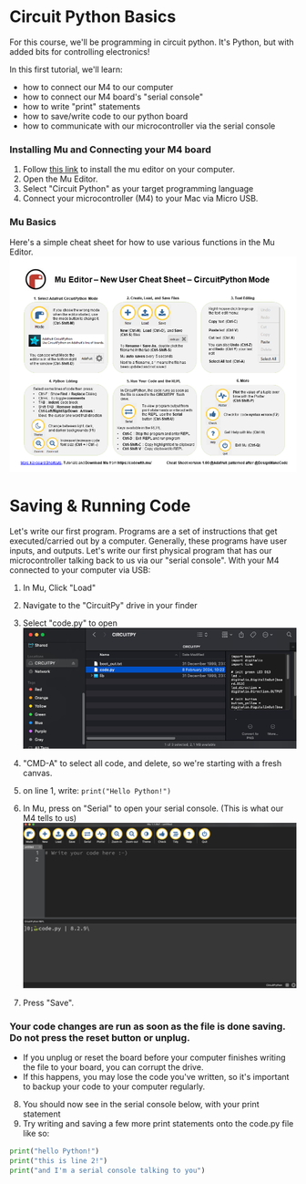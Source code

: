 # Circuit Python Basics 

For this course, we'll be programming in circuit python. It's Python, but with added bits for controlling electronics!

In this first tutorial, we'll learn:
* how to connect our M4 to our computer
* how to connect our M4 board's "serial console"
* how to write "print" statements
* how to save/write code to our python board
* how to communicate with our microcontroller via the serial console

###  Installing Mu and Connecting your M4 board
1. Follow [this link](https://codewith.mu/en/download) to install the mu editor on your computer. 
2. Open the Mu Editor. 
3. Select "Circuit Python" as your target programming language
4. Connect your microcontroller (M4) to your Mac via Micro USB. 

### Mu Basics
Here's a simple cheat sheet for how to use various functions in the Mu Editor. 
![mu_basics](mu_basics.png)

# Saving &  Running Code
Let's write our first program. Programs are a set of instructions that get executed/carried out by a computer. Generally, these programs have user inputs, and outputs. Let's write our first physical program that has our microcontroller talking back to us via our "serial console". With your M4 connected to your computer via USB:
1. In Mu, Click "Load"
2. Navigate to the "CircuitPy" drive in your finder
3. Select "code.py" to open
![Circuit](circuit_py.png)

4. "CMD-A" to select all code, and delete, so we're starting with a fresh canvas. 
5. on line 1, write: 
` print("Hello Python!") `
6. In Mu, press on "Serial" to open your serial console. (This is what our M4 tells to us)
![serial](serial.png)
7. Press "Save". 
### **Your code changes are run as soon as the file is done saving. Do not press the reset button or unplug.**
- If you unplug or reset the board before your computer finishes writing the file to your board, you can corrupt the drive. 
- If this happens, you may lose the code you've written, so it's important to backup your code to your computer regularly.


8. You should now see in the serial console below, with your print statement
9. Try writing and saving a few more print statements onto the code.py file like so:
```python
print("hello Python!")
print("this is line 2!")
print("and I'm a serial console talking to you")
```

